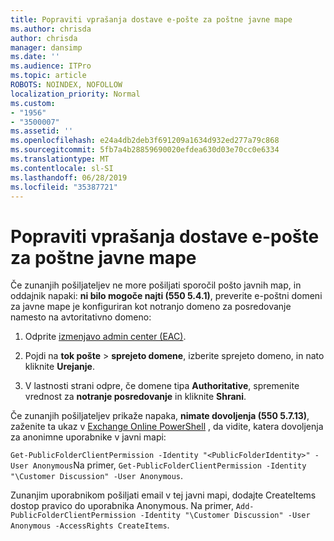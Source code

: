 ```yaml
---
title: Popraviti vprašanja dostave e-pošte za poštne javne mape
ms.author: chrisda
author: chrisda
manager: dansimp
ms.date: ''
ms.audience: ITPro
ms.topic: article
ROBOTS: NOINDEX, NOFOLLOW
localization_priority: Normal
ms.custom:
- "1956"
- "3500007"
ms.assetid: ''
ms.openlocfilehash: e24a4db2deb3f691209a1634d932ed277a79c868
ms.sourcegitcommit: 5fb7a4b28859690020efdea630d03e70cc0e6334
ms.translationtype: MT
ms.contentlocale: sl-SI
ms.lasthandoff: 06/28/2019
ms.locfileid: "35387721"
---
```

# <a name="fix-email-delivery-issues-to-mail-enabled-public-folders"></a>Popraviti vprašanja dostave e-pošte za poštne javne mape

Če zunanjih pošiljateljev ne more pošiljati sporočil pošto javnih map, in oddajnik napaki: **ni bilo mogoče najti (550 5.4.1)**, preverite e-poštni domeni za javne mape je konfiguriran kot notranjo domeno za posredovanje namesto na avtoritativno domeno:

1. Odprite [izmenjavo admin center (EAC)](https://docs.microsoft.com/Exchange/exchange-admin-center).

2. Pojdi na **tok pošte** \> **sprejeto domene**, izberite sprejeto domeno, in nato kliknite **Urejanje**.

3. V lastnosti strani odpre, če domene tipa **Authoritative**, spremenite vrednost za **notranje posredovanje** in kliknite **Shrani**.

Če zunanjih pošiljateljev prikaže napaka, **nimate dovoljenja (550 5.7.13)**, zaženite ta ukaz v [Exchange Online PowerShell](https://docs.microsoft.com/powershell/exchange/exchange-online/connect-to-exchange-online-powershell/connect-to-exchange-online-powershell) , da vidite, katera dovoljenja za anonimne uporabnike v javni mapi:

`Get-PublicFolderClientPermission -Identity "<PublicFolderIdentity>" -User Anonymous`Na primer, `Get-PublicFolderClientPermission -Identity "\Customer Discussion" -User Anonymous`.

Zunanjim uporabnikom pošiljati email v tej javni mapi, dodajte CreateItems dostop pravico do uporabnika Anonymous. Na primer, `Add-PublicFolderClientPermission -Identity "\Customer Discussion" -User Anonymous -AccessRights CreateItems`.

